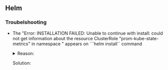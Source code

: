 ## Helm

### Troubelshooting
- The "Error: INSTALLATION FAILED: Unable to continue with install: could not get information about the resource ClusterRole "prom-kube-state-metrics" in namespace " appears on ```helm install`` command
    <details>
    <summary>Reason:</summary>
    K8s user doesn't have the ClusterRole permission
    </details>

    Solution:
